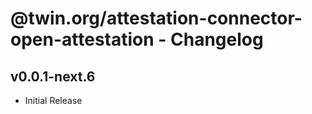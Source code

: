 # @twin.org/attestation-connector-open-attestation - Changelog

## v0.0.1-next.6

- Initial Release
